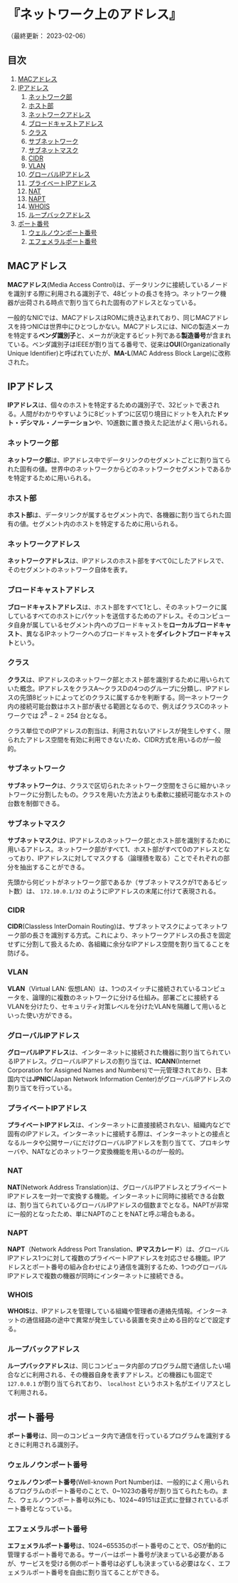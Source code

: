 # 『ネットワーク上のアドレス』

（最終更新： 2023-02-06）


## 目次

1. [MACアドレス](#macアドレス)
1. [IPアドレス](#ipアドレス)
	1. [ネットワーク部](#ネットワーク部)
	1. [ホスト部](#ホスト部)
	1. [ネットワークアドレス](#ネットワークアドレス)
	1. [ブロードキャストアドレス](#ブロードキャストアドレス)
	1. [クラス](#クラス)
	1. [サブネットワーク](#サブネットワーク)
	1. [サブネットマスク](#サブネットマスク)
	1. [CIDR](#cidr)
	1. [VLAN](#vlan)
	1. [グローバルIPアドレス](#グローバルipアドレス)
	1. [プライベートIPアドレス](#プライベートipアドレス)
	1. [NAT](#nat)
	1. [NAPT](#napt)
	1. [WHOIS](#whois)
	1. [ループバックアドレス](#ループバックアドレス)
1. [ポート番号](#ポート番号)
	1. [ウェルノウンポート番号](#ウェルノウンポート番号)
	1. [エフェメラルポート番号](#エフェメラルポート番号)


## MACアドレス

**MACアドレス**(Media Access Control)は、データリンクに接続しているノードを識別する際に利用される識別子で、48ビットの長さを持つ。ネットワーク機器が出荷される時点で割り当てられた固有のアドレスとなっている。

一般的なNICでは、MACアドレスはROMに焼き込まれており、同じMACアドレスを持つNICは世界中にひとつしかない。MACアドレスには、NICの製造メーカを特定する**ベンダ識別子**と、メーカが決定するビット列である**製造番号**が含まれている。ベンダ識別子はIEEEが割り当てる番号で、従来は**OUI**(Organizationally Unique Identifier)と呼ばれていたが、**MA-L**(MAC Address Block Large)に改称された。


## IPアドレス

**IPアドレス**は、個々のホストを特定するための識別子で、32ビットで表される。人間がわかりやすいように8ビットずつに区切り境目にドットを入れた**ドット・デシマル・ノーテーション**や、10進数に置き換えた記法がよく用いられる。

### ネットワーク部

**ネットワーク部**は、IPアドレス中でデータリンクのセグメントごとに割り当てられた固有の値。世界中のネットワークからどのネットワークセグメントであるかを特定するために用いられる。

### ホスト部

**ホスト部**は、データリンクが属するセグメント内で、各機器に割り当てられた固有の値。セグメント内のホストを特定するために用いられる。

### ネットワークアドレス

**ネットワークアドレス**は、IPアドレスのホスト部をすべて0にしたアドレスで、そのセグメントのネットワーク自体を表す。

### ブロードキャストアドレス

**ブロードキャストアドレス**は、ホスト部をすべて1とし、そのネットワークに属しているすべてのホストにパケットを送信するためのアドレス。そのコンピュータ自身が属しているセグメント内へのブロードキャストを**ローカルブロードキャスト**、異なるIPネットワークへのブロードキャストを**ダイレクトブロードキャスト**という。

### クラス

**クラス**は、IPアドレスのネットワーク部とホスト部を識別するために用いられていた概念。IPアドレスをクラスA〜クラスDの4つのグループに分類し、IPアドレスの先頭8ビットによってどのクラスに属するかを判断する。同一ネットワーク内の接続可能台数はホスト部が表せる範囲となるので、例えばクラスCのネットワークでは $2^8 - 2 = 254$ 台となる。

クラス単位でのIPアドレスの割当は、利用されないアドレスが発生しやすく、限られたアドレス空間を有効に利用できないため、CIDR方式を用いるのが一般的。

### サブネットワーク

**サブネットワーク**は、クラスで区切られたネットワーク空間をさらに細かいネットワークに分割したもの。クラスを用いた方法よりも柔軟に接続可能なホストの台数を制御できる。

### サブネットマスク

**サブネットマスク**は、IPアドレスのネットワーク部とホスト部を識別するために用いるアドレス。ネットワーク部がすべて1、ホスト部がすべて0のアドレスとなっており、IPアドレスに対してマスクする（論理積を取る）ことでそれぞれの部分を抽出することができる。

先頭から何ビットがネットワーク部であるか（サブネットマスクが1であるビット数）は、 `172.10.0.1/32` のようにIPアドレスの末尾に付けて表現される。

### CIDR

**CIDR**(Classless InterDomain Routing)は、サブネットマスクによってネットワーク部の長さを識別する方式。これにより、ネットワークアドレスの長さを固定せずに分割して扱えるため、各組織に余分なIPアドレス空間を割り当てることを防げる。

### VLAN

**VLAN**（Virtual LAN: 仮想LAN）は、1つのスイッチに接続されているコンピュータを、論理的に複数のネットワークに分ける仕組み。部署ごとに接続するVLANを分けたり、セキュリティ対策レベルを分けたVLANを隔離して用いるといった使い方ができる。

### グローバルIPアドレス

**グローバルIPアドレス**は、インターネットに接続された機器に割り当てられているIPアドレス。グローバルIPアドレスの割り当ては、**ICANN**(Internet Corporation for Assigned Names and Numbers)で一元管理されており、日本国内では**JPNIC**(Japan Network Information Center)がグローバルIPアドレスの割り当てを行っている。

### プライベートIPアドレス

**プライベートIPアドレス**は、インターネットに直接接続されない、組織内などで固有のIPアドレス。インターネットに接続する際は、インターネットとの接点となるルータや公開サーバにだけグローバルIPアドレスを割り当てて、プロキシサーバや、NATなどのネットワーク変換機能を用いるのが一般的。

### NAT

**NAT**(Network Address Translation)は、グローバルIPアドレスとプライベートIPアドレスを一対一で変換する機能。インターネットに同時に接続できる台数は、割り当てられているグローバルIPアドレスの個数までとなる。NAPTが非常に一般的となったため、単にNAPTのことをNATと呼ぶ場合もある。

### NAPT

**NAPT**（Network Address Port Translation、**IPマスカレード**）は、グローバルIPアドレス1つに対して複数のプライベートIPアドレスを対応させる機能。IPアドレスとポート番号の組み合わせにより通信を識別するため、1つのグローバルIPアドレスで複数の機器が同時にインターネットに接続できる。

### WHOIS

**WHOIS**は、IPアドレスを管理している組織や管理者の連絡先情報。インターネットの通信経路の途中で異常が発生している装置を突き止める目的などで設定する。

### ループバックアドレス

**ループバックアドレス**は、同じコンピュータ内部のプログラム間で通信したい場合などに利用される、その機器自身を表すアドレス。どの機器にも固定で `127.0.0.1` が割り当てられており、 `localhost` というホスト名がエイリアスとして利用される。


## ポート番号

**ポート番号**は、同一のコンピュータ内で通信を行っているプログラムを識別するときに利用される識別子。

### ウェルノウンポート番号

**ウェルノウンポート番号**(Well-known Port Number)は、一般的によく用いられるプログラムのポート番号のことで、0~1023の番号が割り当てられたもの。また、ウェルノウンポート番号以外にも、1024~49151は正式に登録されているポート番号となっている。

### エフェメラルポート番号

**エフェメラルポート番号**は、1024~65535のポート番号のことで、OSが動的に管理するポート番号である。サーバーはポート番号が決まっている必要があるが、サービスを受ける側のポート番号は必ずしも決まっている必要はなく、エフェメラルポート番号を自由に割り当てることができる。

